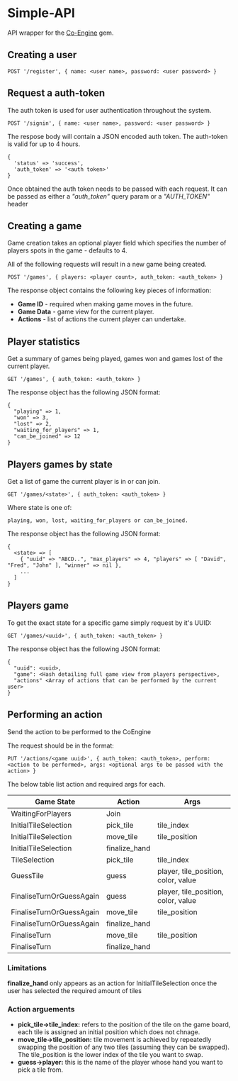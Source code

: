 # Simple-API

API wrapper for the [Co-Engine](https://github.com/dwhenry/co-engine) gem.


## Creating a user

```
POST '/register', { name: <user name>, password: <user password> }
```

## Request a auth-token

The auth token is used for user authentication throughout the system.

```
POST '/signin', { name: <user name>, password: <user password> }
```

The respose body will contain a JSON encoded auth token. The auth-token is valid for up to 4 hours.
 
```
{
  'status' => 'success',
  'auth_token' => '<auth token>'
}
```

Once obtained the auth token needs to be passed with each request. It can be passed as either a _"auth_token"_ query 
param or a _"AUTH_TOKEN"_ header  

## Creating a game

Game creation takes an optional player field which specifies the number of players spots in the game - defaults to 4.

All of the following requests will result in a new game being created.

```
POST '/games', { players: <player count>, auth_token: <auth_token> }
```

The response object contains the following key pieces of information:

* **Game ID** - required when making game moves in the future.
* **Game Data** - game view for the current player.
* **Actions** - list of actions the current player can undertake.

## Player statistics

Get a summary of games being played, games won and games lost of the current player.

```
GET '/games', { auth_token: <auth_token> }
```

The response object has the following JSON format:

```
{
  "playing" => 1,
  "won" => 3,
  "lost" => 2,
  "waiting_for_players" => 1,
  "can_be_joined" => 12
}
```

## Players games by state

Get a list of game the current player is in or can join.

```
GET '/games/<state>', { auth_token: <auth_token> }
```

Where state is one of:
 
    playing, won, lost, waiting_for_players or can_be_joined.

The response object has the following JSON format:

    {
      <state> => [
        { "uuid" => "ABCD..", "max_players" => 4, "players" => [ "David", "Fred", "John" ], "winner" => nil },
        ...
      ]
    }

## Players game

To get the exact state for a specific game simply request by it's UUID:

```
GET '/games/<uuid>', { auth_token: <auth_token> }
```

The response object has the following JSON format:

```
{
  "uuid": <uuid>,
  "game": <Hash detailing full game view from players perspective>,
  "actions" <Array of actions that can be performed by the current user> 
}
```

## Performing an action

Send the action to be performed to the CoEngine

The request should be in the format:

```
PUT '/actions/<game uuid>', { auth_token: <auth_token>, perform: <action to be performed>, args: <optional args to be passed with the action> }
```

The below table list action and required args for each.

| Game State               | Action        | Args                                |
|--------------------------|---------------|-------------------------------------|
| WaitingForPlayers        | Join          |                                     |
| InitialTileSelection     | pick_tile     | tile_index                          |
| InitialTileSelection     | move_tile     | tile_position                       |
| InitialTileSelection     | finalize_hand |                                     |
| TileSelection            | pick_tile     | tile_index                          |
| GuessTile                | guess         | player, tile_position, color, value |
| FinaliseTurnOrGuessAgain | guess         | player, tile_position, color, value |
| FinaliseTurnOrGuessAgain | move_tile     | tile_position                       |
| FinaliseTurnOrGuessAgain | finalize_hand |                                     |
| FinaliseTurn             | move_tile     | tile_position                       |
| FinaliseTurn             | finalize_hand |                                     |

### Limitations

**finalize_hand** only appears as an action for InitialTileSelection once the user has selected the required amount of tiles 


### Action arguements

* **pick_tile->tile_index:** refers to the position of the tile on the game board, each tile is assigned an initial 
  position which does not chnage.
* **move_tile->tile_position:** tile movement is achieved by repeatedly swapping the position of any two tiles 
  (assuming they can be swapped). The tile_position is the lower index of the tile you want to swap.
* **guess->player:** this is the name of the player whose hand you want to pick a tile from.

